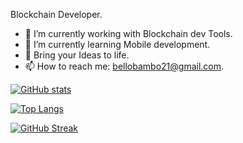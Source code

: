 Blockchain Developer.

- 🔭 I’m currently working with Blockchain dev Tools.
- 🌱 I’m currently learning Mobile development.
- 👯 Bring your Ideas to life.
- 📫 How to reach me: bellobambo21@gmail.com. 


[![ GitHub stats](https://github-readme-stats.vercel.app/api?username=bellobambo&count_private=true&show_icons=true&theme=neon)](https://github.com/bellobambo/github-readme-stats)

[![Top Langs](https://github-readme-stats.vercel.app/api/top-langs/?username=bellobambo&layout=compact&count_private=true&show_icons=true&theme=neon)](https://github.com/bellobambo/github-readme-stats)


[![GitHub Streak](https://streak-stats.demolab.com?user=bellobambo&theme=neon)](https://git.io/streak-stats)


